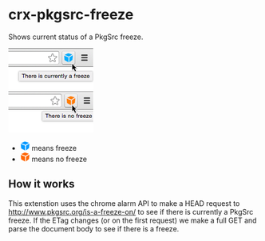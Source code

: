 # crx-pkgsrc-freeze
Shows current status of a PkgSrc freeze.

![Screenshot](screenshot.png?raw=true "Screenshot")

* ![Freeze](19-freeze.png?raw=true "Freeze") means freeze
* ![PkgSrc](19-pkgsrc.png?raw=true "PkgSrc") means no freeze


## How it works

This extenstion uses the chrome alarm API to make a HEAD request to http://www.pkgsrc.org/is-a-freeze-on/ to see if there is currently a PkgSrc freeze. If the ETag changes (or on the first request) we make a full GET and parse the document body to see if there is a freeze.
